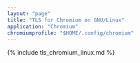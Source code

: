 ```yaml
---
layout: "page"
title: "TLS for Chromium on GNU/Linux"
application: "Chromium"
chromiumprofile: "$HOME/.config/chromium"
---
```


{% include tls_chromium_linux.md %}
